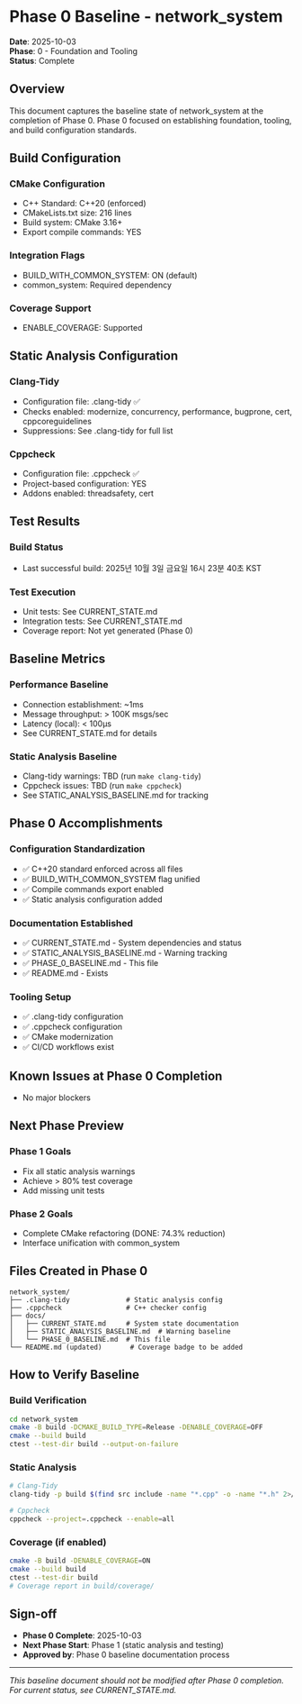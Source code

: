# Phase 0 Baseline - network_system

**Date**: 2025-10-03  
**Phase**: 0 - Foundation and Tooling  
**Status**: Complete

## Overview

This document captures the baseline state of network_system at the completion of Phase 0.
Phase 0 focused on establishing foundation, tooling, and build configuration standards.

## Build Configuration

### CMake Configuration
- C++ Standard: C++20 (enforced)
- CMakeLists.txt size:      216 lines
- Build system: CMake 3.16+
- Export compile commands: YES

### Integration Flags
- BUILD_WITH_COMMON_SYSTEM: ON (default)
- common_system: Required dependency

### Coverage Support
- ENABLE_COVERAGE: Supported

## Static Analysis Configuration

### Clang-Tidy
- Configuration file: .clang-tidy ✅
- Checks enabled: modernize, concurrency, performance, bugprone, cert, cppcoreguidelines
- Suppressions: See .clang-tidy for full list

### Cppcheck
- Configuration file: .cppcheck ✅
- Project-based configuration: YES
- Addons enabled: threadsafety, cert

## Test Results

### Build Status
- Last successful build: 2025년 10월  3일 금요일 16시 23분 40초 KST

### Test Execution
- Unit tests: See CURRENT_STATE.md
- Integration tests: See CURRENT_STATE.md
- Coverage report: Not yet generated (Phase 0)

## Baseline Metrics

### Performance Baseline
- Connection establishment: ~1ms
- Message throughput: > 100K msgs/sec
- Latency (local): < 100μs
- See CURRENT_STATE.md for details

### Static Analysis Baseline
- Clang-tidy warnings: TBD (run `make clang-tidy`)
- Cppcheck issues: TBD (run `make cppcheck`)
- See STATIC_ANALYSIS_BASELINE.md for tracking

## Phase 0 Accomplishments

### Configuration Standardization
- ✅ C++20 standard enforced across all files
- ✅ BUILD_WITH_COMMON_SYSTEM flag unified
- ✅ Compile commands export enabled
- ✅ Static analysis configuration added

### Documentation Established
- ✅ CURRENT_STATE.md - System dependencies and status
- ✅ STATIC_ANALYSIS_BASELINE.md - Warning tracking
- ✅ PHASE_0_BASELINE.md - This file
- ✅ README.md - Exists

### Tooling Setup
- ✅ .clang-tidy configuration
- ✅ .cppcheck configuration
- ✅ CMake modernization
- ✅ CI/CD workflows exist

## Known Issues at Phase 0 Completion

- No major blockers

## Next Phase Preview

### Phase 1 Goals
- Fix all static analysis warnings
- Achieve > 80% test coverage
- Add missing unit tests

### Phase 2 Goals
- Complete CMake refactoring (DONE: 74.3% reduction)
- Interface unification with common_system

## Files Created in Phase 0

```
network_system/
├── .clang-tidy              # Static analysis config
├── .cppcheck                # C++ checker config
├── docs/
│   ├── CURRENT_STATE.md     # System state documentation
│   ├── STATIC_ANALYSIS_BASELINE.md  # Warning baseline
│   └── PHASE_0_BASELINE.md  # This file
└── README.md (updated)       # Coverage badge to be added
```

## How to Verify Baseline

### Build Verification
```bash
cd network_system
cmake -B build -DCMAKE_BUILD_TYPE=Release -DENABLE_COVERAGE=OFF
cmake --build build
ctest --test-dir build --output-on-failure
```

### Static Analysis
```bash
# Clang-Tidy
clang-tidy -p build $(find src include -name "*.cpp" -o -name "*.h" 2>/dev/null | head -5)

# Cppcheck  
cppcheck --project=.cppcheck --enable=all
```

### Coverage (if enabled)
```bash
cmake -B build -DENABLE_COVERAGE=ON
cmake --build build
ctest --test-dir build
# Coverage report in build/coverage/
```

## Sign-off

- **Phase 0 Complete**: 2025-10-03
- **Next Phase Start**: Phase 1 (static analysis and testing)
- **Approved by**: Phase 0 baseline documentation process

---

*This baseline document should not be modified after Phase 0 completion.*  
*For current status, see CURRENT_STATE.md.*
